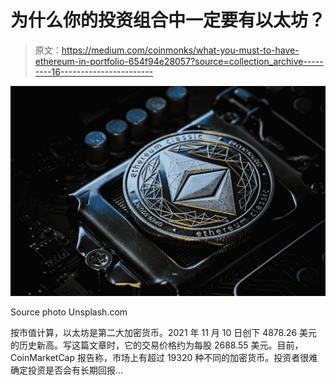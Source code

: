# 为什么你的投资组合中一定要有以太坊？

> 原文：<https://medium.com/coinmonks/what-you-must-to-have-ethereum-in-portfolio-654f94e28057?source=collection_archive---------16----------------------->

![](img/316cbefde3a129ba6e59323d106c02f8.png)

Source photo Unsplash.com

按市值计算，以太坊是第二大加密货币。2021 年 11 月 10 日创下 4878.26 美元的历史新高。写这篇文章时，它的交易价格约为每股 2688.55 美元。目前，CoinMarketCap 报告称，市场上有超过 19320 种不同的加密货币。投资者很难确定投资是否会有长期回报…